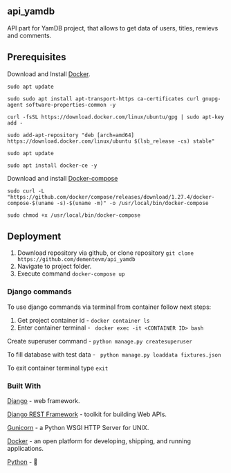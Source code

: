 ## api_yamdb
API part for YamDB project, that allows to get data of users, titles, rewievs and comments.
## Prerequisites
Download and Install [Docker](https://www.docker.com/).
```
sudo apt update
```
```
sudo sudo apt install apt-transport-https ca-certificates curl gnupg-agent software-properties-common -y
```
```
curl -fsSL https://download.docker.com/linux/ubuntu/gpg | sudo apt-key add -
```
```
sudo add-apt-repository "deb [arch=amd64] https://download.docker.com/linux/ubuntu $(lsb_release -cs) stable" 
```
```
sudo apt update 
```
```
sudo apt install docker-ce -y 
```
Download and install [Docker-compose](https://docs.docker.com/compose/install/)
```
sudo curl -L "https://github.com/docker/compose/releases/download/1.27.4/docker-compose-$(uname -s)-$(uname -m)" -o /usr/local/bin/docker-compose
```
```
sudo chmod +x /usr/local/bin/docker-compose
```
## Deployment
1. Download repository via github, or clone repository ```git clone https://github.com/dementevm/api_yamdb```
2. Navigate to project folder.
3. Execute command ```docker-compose up```

### Django commands
To use django commands via terminal from container follow next steps:
1. Get project container id - ```docker container ls```
2. Enter container terminal - ``` docker exec -it <CONTAINER ID> bash```

Create superuser command - ```python manage.py createsuperuser```

To fill database with test data - ``` python manage.py loaddata fixtures.json```

To exit container terminal type ```exit```

### Built With
[Django](https://www.djangoproject.com/) - web framework.

[Django REST Framework](https://www.django-rest-framework.org/) - toolkit for building Web APIs.

[Gunicorn](https://gunicorn.org/) - a Python WSGI HTTP Server for UNIX.

[Docker](https://www.docker.com/) - an open platform for developing, shipping, and running applications.

[Python](https://www.python.org/) - 🐍
